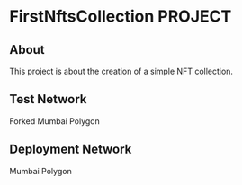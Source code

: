 # FirstNftsCollection PROJECT

## About
This project is about the creation of a simple NFT collection.

## Test Network
Forked Mumbai Polygon

## Deployment Network 
Mumbai Polygon
